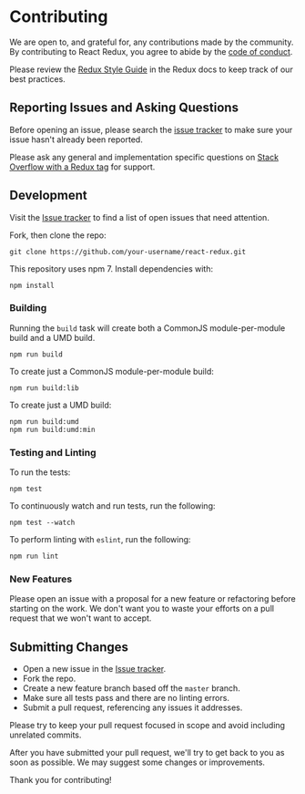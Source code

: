 # Contributing

We are open to, and grateful for, any contributions made by the community. By contributing to React Redux, you agree to abide by the [code of conduct](https://github.com/reduxjs/react-redux/blob/master/CODE_OF_CONDUCT.md).

Please review the [Redux Style Guide](https://redux.js.org/style-guide/style-guide) in the Redux docs to keep track of our best practices.

## Reporting Issues and Asking Questions

Before opening an issue, please search the [issue tracker](https://github.com/reduxjs/react-redux/issues) to make sure your issue hasn't already been reported.

Please ask any general and implementation specific questions on [Stack Overflow with a Redux tag](http://stackoverflow.com/questions/tagged/redux?sort=votes&pageSize=50) for support.

## Development

Visit the [Issue tracker](https://github.com/reduxjs/react-redux/issues) to find a list of open issues that need attention.

Fork, then clone the repo:

```
git clone https://github.com/your-username/react-redux.git
```

This repository uses npm 7. Install dependencies with:

```
npm install
```

### Building

Running the `build` task will create both a CommonJS module-per-module build and a UMD build.

```
npm run build
```

To create just a CommonJS module-per-module build:

```
npm run build:lib
```

To create just a UMD build:

```
npm run build:umd
npm run build:umd:min
```

### Testing and Linting

To run the tests:

```
npm test
```

To continuously watch and run tests, run the following:

```
npm test --watch
```

To perform linting with `eslint`, run the following:

```
npm run lint
```

### New Features

Please open an issue with a proposal for a new feature or refactoring before starting on the work. We don't want you to waste your efforts on a pull request that we won't want to accept.

## Submitting Changes

- Open a new issue in the [Issue tracker](https://github.com/reduxjs/react-redux/issues).
- Fork the repo.
- Create a new feature branch based off the `master` branch.
- Make sure all tests pass and there are no linting errors.
- Submit a pull request, referencing any issues it addresses.

Please try to keep your pull request focused in scope and avoid including unrelated commits.

After you have submitted your pull request, we'll try to get back to you as soon as possible. We may suggest some changes or improvements.

Thank you for contributing!

